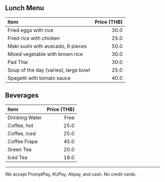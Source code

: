 ## Lunch Menu

| Item                                   | Price (THB) |
|:---------------------------------------|------:|
| Fried eggs with rice                   |  30.0 |
| Fried rice with chicken                |  25.0 |
| Maki sushi with avacado, 6 pieces      |  50.0 |
| Mixed vegetable with brown rice        |  30.0 |
| Pad Thai                               |  30.0 |
| Soup of the day (varies), large bowl   |  25.0 |
| Spagetti with tomato sauce             |  40.0 |




## Beverages

| Item           | Price (THB) |
| :------------- | ----------: |
| Drinking Water |        Free |
| Coffee, hot    |        25.0 |
| Coffee, iced   |        25.0 |
| Coffee Frape   |        45.0 |
| Green Tea      |        20.0 |
| Iced Tea       |        18.0 |

---

We accept PromptPay, KUPay, Alipay, and cash. No credit cards.
